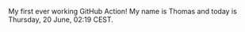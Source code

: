 My first ever working GitHub Action!
My name is Thomas and today is Thursday, 20 June, 02:19 CEST. 
